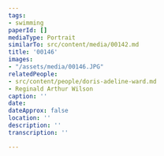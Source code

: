 ```yaml
---
tags:
- swimming
paperId: []
mediaType: Portrait
similarTo: src/content/media/00142.md
title: '00146'
images:
- "/assets/media/00146.JPG"
relatedPeople:
- src/content/people/doris-adeline-ward.md
- Reginald Arthur Wilson
caption: ''
date: 
dateApprox: false
location: ''
description: ''
transcription: ''

---
```

